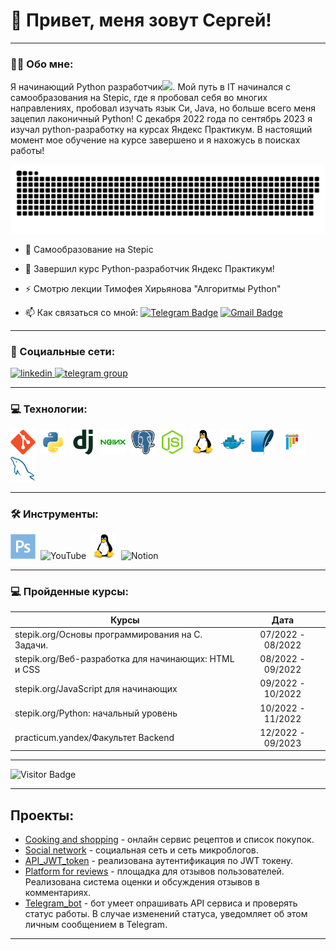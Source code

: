 
# 👋 Привет, меня зовут Сергей!

---

### :man_technologist: Обо мне:

Я начинающий Python разработчик<img src="https://media.giphy.com/media/WUlplcMpOCEmTGBtBW/giphy.gif" width="30px">. Мой путь в IT начинался с самообразования на Stepic, где я пробовал себя во многих направлениях, пробовал изучать язык Си, Java, но больше всего меня зацепил лаконичный Python! С декабря 2022 года по сентябрь 2023 я изучал python-разработку на курсах Яндекс Практикум. В настоящий момент мое обучение на курсе завершено и я нахожусь в поисках работы!

<p align="center">
 <img width="600" src="assets/github-snake.svg" alt="snake"/>
</p>

- :telescope: Самообразование на Stepic

- :seedling: Завершил курс Python-разработчик Яндекс Практикум!

- :zap: Смотрю лекции Тимофея Хирьянова "Алгоритмы Python"

- :mailbox: Как связаться со мной: [![Telegram Badge](https://img.shields.io/badge/-serega_0205-blue?style=flat&logo=Telegram&logoColor=white)](https://t.me/serega_0205) [![Gmail Badge](https://img.shields.io/badge/-Gmail-red?style=flat&logo=Gmail&logoColor=white)](mailto:ovchinnikov.volgograd@gmail.com)

---

### 🤝 Социальные сети:

  <div id="badges">
    <a href="https://www.linkedin.com/in/сергей-овчинников-6444a4104/" target="_blank">
      <img src="https://cdn-icons-png.flaticon.com/512/2504/2504799.png" width="40" height="40" alt="linkedin" />
    </a>
    <a href="https://t.me/serega_0205" target="_blank">
      <img src="https://cdn-icons-png.flaticon.com/512/2111/2111646.png" width="40" height="40" alt="telegram group" />
    </a>
    <!-- <a href="https://vk.com/f1ll_zzz" target="_blank">
      <img src="https://cdn-icons-png.flaticon.com/512/145/145813.png" width="40" height="40" alt="VK Badge"/>
    </a> -->
  </div>

---

### 💻 Технологии:

<div>
  <img src="https://github.com/devicons/devicon/blob/master/icons/git/git-original.svg" title="git" alt="git" width="40" height="40"/>&nbsp
  <img src="https://github.com/devicons/devicon/blob/master/icons/python/python-original.svg" title="python" alt="python" width="40" height="40"/>&nbsp
  <img src="https://github.com/devicons/devicon/blob/master/icons/django/django-plain.svg" title="django" alt="django" width="40" height="40"/>&nbsp
  <img src="https://github.com/devicons/devicon/blob/master/icons/nginx/nginx-original.svg" title="nginx" alt="nginx" width="40" height="40"/>&nbsp
  <img src="https://github.com/devicons/devicon/blob/master/icons/postgresql/postgresql-original.svg" title="postgresql" alt="postgresql" width="40" height="40"/>&nbsp
  <img src="https://github.com/devicons/devicon/blob/master/icons/nodejs/nodejs-original.svg" title="nodejs" alt="nodejs" width="40" height="40"/>&nbsp
  <img src="https://github.com/devicons/devicon/blob/master/icons/linux/linux-original.svg" title="linux" alt="linux" width="40" height="40"/>&nbsp
  <img src="https://github.com/devicons/devicon/blob/master/icons/docker/docker-original.svg" title="docker" alt="docker" width="40" height="40"/>&nbsp
  <img src="https://github.com/devicons/devicon/blob/master/icons/sqlite/sqlite-original.svg" title="sqlite" alt="sqlite" width="40" height="40"/>&nbsp;
  <img src="https://github.com/devicons/devicon/blob/master/icons/pytest/pytest-original.svg" title="pytest" alt="pytest" width="40" height="40"/>&nbsp;
  <img src="https://github.com/devicons/devicon/blob/master/icons/mysql/mysql-original.svg" title="mysql" alt="mysql" width="40" height="40"/>&nbsp;
  <!-- <img src="https://github.com/devicons/devicon/blob/master/icons/redux/redux-original.svg" title="redux" alt="redux" width="40" height="40"/>&nbsp; -->
</div>

---

### 🛠 Инструменты:

<div>
  <img src="https://github.com/devicons/devicon/blob/master/icons/photoshop/photoshop-plain.svg" title="photoshop" alt="photoshop" width="40" height="40"/>&nbsp;
  <img src="https://upload.wikimedia.org/wikipedia/commons/9/9e/YouTube_Logo_%282013-2017%29.svg" title="YouTube" alt="YouTube" width="40" height="40"/>&nbsp;
  <img src="https://github.com/devicons/devicon/blob/master/icons/linux/linux-original.svg" title="linux" alt="linux" width="40" height="40"/>&nbsp;
  <img src="https://upload.wikimedia.org/wikipedia/commons/e/e9/Notion-logo.svg" title="Notion" alt="Notion" width="40" height="40"/>&nbsp;
</div>

---

### 💻 Пройденные курсы:

| Курсы                                                           | Дата              |
| ----------------------------------------------------------------| :---------------: |
| stepik.org/Основы программирования на C. Задачи.                | 07/2022 - 08/2022 |
| stepik.org/Веб-разработка для начинающих: HTML и CSS            | 08/2022 - 09/2022 |
| stepik.org/JavaScript для начинающих                            | 09/2022 - 10/2022 |
| stepik.org/Python: начальный уровень                            | 10/2022 - 11/2022 |
| practicum.yandex/Факультет Backend                              | 12/2022 - 09/2023 |

---

![Visitor Badge](https://visitor-badge.laobi.icu/badge?page_id=seregaovchinnikov)

---
## Проекты:

* [Cooking and shopping](https://github.com/seregaovchinnikov/foodgramov_project) - онлайн сервис рецептов и список покупок.
* [Social network](https://github.com/seregaovchinnikov/social_network) - социальная сеть и сеть микроблогов.
* [API_JWT_token](https://github.com/seregaovchinnikov/api_jwt_website) - реализована аутентификация по JWT токену.
* [Platform for reviews](https://github.com/seregaovchinnikov/api_yamdb) - площадка для отзывов пользователей. Реализована система оценки и обсуждения отзывов в комментариях.
* [Telegram_bot](https://github.com/seregaovchinnikov/homework_bot) - бот умеет опрашивать API сервиса и проверять статус работы. В случае изменений статуса, уведомляет об этом личным сообщением в Telegram.
---
